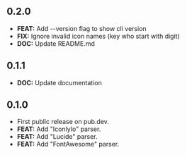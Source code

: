 ## 0.2.0

  - **FEAT:** Add --version flag to show cli version
  - **FIX:** Ignore invalid icon names (key who start with digit)
  - **DOC:** Update README.md

## 0.1.1

  - **DOC:** Update documentation

## 0.1.0

  - First public release on pub.dev.
  - **FEAT:** Add "IconlyIo" parser.
  - **FEAT:** Add "Lucide" parser.
  - **FEAT:** Add "FontAwesome" parser.